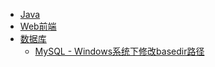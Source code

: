 * [Java](/docs/java/)
* [Web前端](/docs/web/)
* [数据库](/docs/database/)
    * [MySQL - Windows系统下修改basedir路径](/docs/database/01/)
